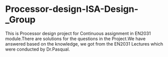 # Processor-design-ISA-Design-_Group
This is Processor design project for Continuous assignment in EN2031 module.There are solutions for the questions in the Project.We have answered based on the knowledge, we got from the EN2031 Lectures which were conducted by Dr.Pasqual.
